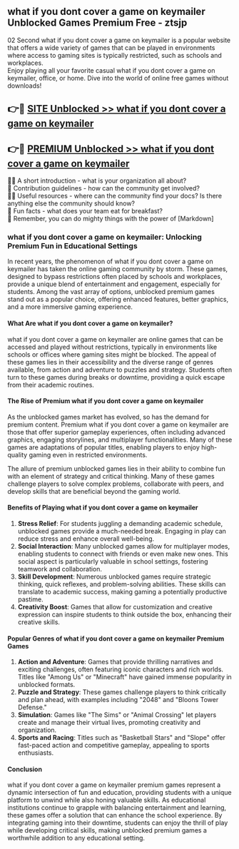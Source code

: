 ## what if you dont cover a game on keymailer Unblocked Games Premium Free - ztsjp

02 Second what if you dont cover a game on keymailer is a popular website that offers a wide variety of games that can be played in environments where access to gaming sites is typically restricted, such as schools and workplaces.  
Enjoy playing all your favorite casual what if you dont cover a game on keymailer, office, or home. Dive into the world of online free games without downloads!

## 👉🔴 [SITE Unblocked >> what if you dont cover a game on keymailer](http://freeplayer.one?title=what_if_you_dont_cover_a_game_on_keymailer&ref=13D)

## 👉🔴 [PREMIUM Unblocked >> what if you dont cover a game on keymailer](http://freeplayer.one?title=what_if_you_dont_cover_a_game_on_keymailer&ref=13D)

🙋‍♀️ A short introduction - what is your organization all about?  
🌈 Contribution guidelines - how can the community get involved?  
👩‍💻 Useful resources - where can the community find your docs? Is there anything else the community should know?  
🍿 Fun facts - what does your team eat for breakfast?  
🧙 Remember, you can do mighty things with the power of [Markdown]

### what if you dont cover a game on keymailer: Unlocking Premium Fun in Educational Settings

In recent years, the phenomenon of what if you dont cover a game on keymailer has taken the online gaming community by storm. These games, designed to bypass restrictions often placed by schools and workplaces, provide a unique blend of entertainment and engagement, especially for students. Among the vast array of options, unblocked premium games stand out as a popular choice, offering enhanced features, better graphics, and a more immersive gaming experience.

#### What Are what if you dont cover a game on keymailer?

what if you dont cover a game on keymailer are online games that can be accessed and played without restrictions, typically in environments like schools or offices where gaming sites might be blocked. The appeal of these games lies in their accessibility and the diverse range of genres available, from action and adventure to puzzles and strategy. Students often turn to these games during breaks or downtime, providing a quick escape from their academic routines.

#### The Rise of Premium what if you dont cover a game on keymailer

As the unblocked games market has evolved, so has the demand for premium content. Premium what if you dont cover a game on keymailer are those that offer superior gameplay experiences, often including advanced graphics, engaging storylines, and multiplayer functionalities. Many of these games are adaptations of popular titles, enabling players to enjoy high-quality gaming even in restricted environments.

The allure of premium unblocked games lies in their ability to combine fun with an element of strategy and critical thinking. Many of these games challenge players to solve complex problems, collaborate with peers, and develop skills that are beneficial beyond the gaming world.

#### Benefits of Playing what if you dont cover a game on keymailer

1.  **Stress Relief**: For students juggling a demanding academic schedule, unblocked games provide a much-needed break. Engaging in play can reduce stress and enhance overall well-being.
2.  **Social Interaction**: Many unblocked games allow for multiplayer modes, enabling students to connect with friends or even make new ones. This social aspect is particularly valuable in school settings, fostering teamwork and collaboration.
3.  **Skill Development**: Numerous unblocked games require strategic thinking, quick reflexes, and problem-solving abilities. These skills can translate to academic success, making gaming a potentially productive pastime.
4.  **Creativity Boost**: Games that allow for customization and creative expression can inspire students to think outside the box, enhancing their creative skills.

#### Popular Genres of what if you dont cover a game on keymailer Premium Games

1.  **Action and Adventure**: Games that provide thrilling narratives and exciting challenges, often featuring iconic characters and rich worlds. Titles like "Among Us" or "Minecraft" have gained immense popularity in unblocked formats.
2.  **Puzzle and Strategy**: These games challenge players to think critically and plan ahead, with examples including "2048" and "Bloons Tower Defense."
3.  **Simulation**: Games like "The Sims" or "Animal Crossing" let players create and manage their virtual lives, promoting creativity and organization.
4.  **Sports and Racing**: Titles such as "Basketball Stars" and "Slope" offer fast-paced action and competitive gameplay, appealing to sports enthusiasts.

#### Conclusion

what if you dont cover a game on keymailer premium games represent a dynamic intersection of fun and education, providing students with a unique platform to unwind while also honing valuable skills. As educational institutions continue to grapple with balancing entertainment and learning, these games offer a solution that can enhance the school experience. By integrating gaming into their downtime, students can enjoy the thrill of play while developing critical skills, making unblocked premium games a worthwhile addition to any educational setting.
